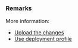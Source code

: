 ### Remarks

More information:

- [Upload the changes](/power-apps/maker/portals/power-apps-cli-tutorial#step-5-upload-the-changes)
- [Use deployment profile](/power-apps/maker/portals/power-apps-cli#use-deployment-profile)